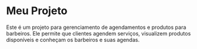 # Meu Projeto

Este é um projeto para gerenciamento de agendamentos e produtos para barbeiros. Ele permite que clientes agendem serviços, visualizem produtos disponíveis e conheçam os barbeiros e suas agendas.
